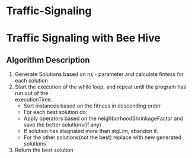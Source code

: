 # Traffic-Signaling
# Traffic Signaling with Bee Hive
## Algorithm Description

1. Generate Solutions based on ns - parameter and calculate fintess for each solution
2. Start the execution of the while loop, and repeat until the program has run out of the  
    executionTime.
   - Sort instances based on the fitness in descending order
   - For each best solution do:
   - Apply operators based on the neighborhoodShrinkageFactor and save the better solutions(if          any)
   - If solution has stagnated more than stgLim, abandon it.
   - For the other solutions(not the best) replace with new generated solutions
3. Return the best solution
 
